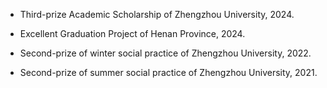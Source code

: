 - Third-prize Academic Scholarship of Zhengzhou University, 2024.

- Excellent Graduation Project of Henan Province, 2024.

- Second-prize of winter social practice of Zhengzhou University, 2022.

- Second-prize of summer social practice of Zhengzhou University, 2021.
